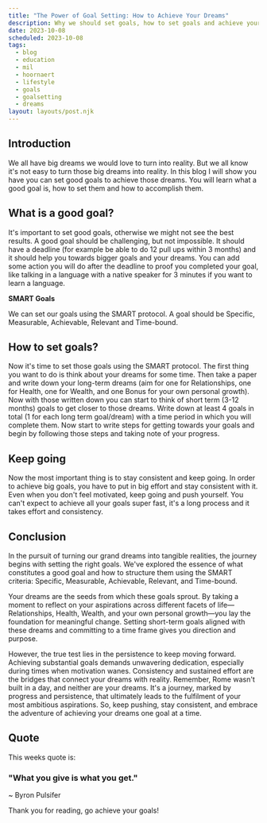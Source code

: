 ```yaml
---
title: "The Power of Goal Setting: How to Achieve Your Dreams"
description: Why we should set goals, how to set goals and achieve your dreams.
date: 2023-10-08
scheduled: 2023-10-08
tags:
  - blog
  - education
  - mil
  - hoornaert
  - lifestyle
  - goals
  - goalsetting
  - dreams
layout: layouts/post.njk
---
```


## Introduction

We all have big dreams we would love to turn into reality. But we all know it's not easy to turn those big dreams into reality. In this blog I will show you have you can set good goals to achieve those dreams. You will learn what a good goal is, how to set them and how to accomplish them.

## What is a good goal?

It's important to set good goals, otherwise we might not see the best results. A good goal should be challenging, but not impossible. It should have a deadline (for example be able to do 12 pull ups within 3 months) and it should help you towards bigger goals and your dreams. You can add some action you will do after the deadline to proof you completed your goal, like talking in a language with a native speaker for 3 minutes if you want to learn a language.

**SMART Goals** 

We can set our goals using the SMART protocol. A goal should be Specific, Measurable, Achievable, Relevant and Time-bound. 

## How to set goals?

Now it's time to set those goals using the SMART protocol. The first thing you want to do is think about your dreams for some time. Then take a paper and write down your long-term dreams (aim for one for Relationships, one for Health, one for Wealth, and one Bonus for your own personal growth). Now with those written down you can start to think of short term (3-12 months) goals to get closer to those dreams. Write down at least 4 goals in total (1 for each long term goal/dream) with a time period in which you will complete them. Now start to write steps for getting towards your goals and begin by following those steps and taking note of your progress.

## Keep going

Now the most important thing is to stay consistent and keep going. In order to achieve big goals, you have to put in big effort and stay consistent with it. Even when you don't feel motivated, keep going and push yourself. You can't expect to achieve all your goals super fast, it's a long process and it takes effort and consistency.

## Conclusion

In the pursuit of turning our grand dreams into tangible realities, the journey begins with setting the right goals. We've explored the essence of what constitutes a good goal and how to structure them using the SMART criteria: Specific, Measurable, Achievable, Relevant, and Time-bound.

Your dreams are the seeds from which these goals sprout. By taking a moment to reflect on your aspirations across different facets of life—Relationships, Health, Wealth, and your own personal growth—you lay the foundation for meaningful change. Setting short-term goals aligned with these dreams and committing to a time frame gives you direction and purpose.

However, the true test lies in the persistence to keep moving forward. Achieving substantial goals demands unwavering dedication, especially during times when motivation wanes. Consistency and sustained effort are the bridges that connect your dreams with reality. Remember, Rome wasn't built in a day, and neither are your dreams. It's a journey, marked by progress and persistence, that ultimately leads to the fulfilment of your most ambitious aspirations. So, keep pushing, stay consistent, and embrace the adventure of achieving your dreams one goal at a time.
## Quote

This weeks quote is:

### "What you give is what you get."
~ Byron Pulsifer

Thank you for reading, go achieve your goals!